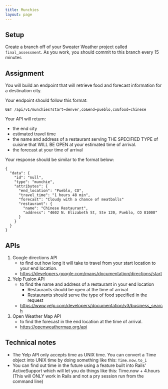 ```yaml
---
title: Munchies
layout: page
---
```


## Setup

Create a branch off of your Sweater Weather project called `final_assessment`. As you work, you should commit to this branch every 15 minutes

## Assignment

You will build an endpoint that will retrieve food and forecast information for a destination city.

Your endpoint should follow this format: 

`GET /api/v1/munchies?start=denver,co&end=pueblo,co&food=chinese`

Your API will return:
- the end city
- estimated travel time
- the name and address of a restaurant serving THE SPECIFIED TYPE of cuisine that WILL BE OPEN at your estimated time of arrival. 
- the forecast at your time of arrival

Your response should be similar to the format below:

```
{
  "data": {
    "id": "null",
    "type": "munchie",
    "attributes": {
      "end_location": "Pueblo, CO",
      "travel_time": "1 hours 48 min",
      "forecast": "Cloudy with a chance of meatballs"
      "restaurant": {
        "name": "Chinese Restaurant",
        "address": "4602 N. Elizabeth St, Ste 120, Pueblo, CO 81008"
      }
    }
  }
}
```

## APIs

1. Google directions API
    - to find out how long it will take to travel from your start location to your end location.
    - https://developers.google.com/maps/documentation/directions/start
1. Yelp Fusion API
    - to find the name and address of a restaurant in your end location 
        - Restaurants should be open at the time of arrival
        - Restaurants should serve the type of food specified in the request
    - https://www.yelp.com/developers/documentation/v3/business_search
1. Open Weather Map API
    - to find the forecast in the end location at the time of arrival.
    - https://openweathermap.org/api


## Technical notes

* The Yelp API only accepts time as UNIX time. You can convert a Time object into UNIX time by doing something like this: `Time.now.to_i`
* You can find out time in the future using a feature built into Rails' ActiveSupport which will let you do things like this: Time.now + 4.hours (This will ONLY work in Rails and not a pry session run from the command line)

